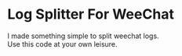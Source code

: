 # Log Splitter For WeeChat
I made something simple to split weechat logs.  
Use this code at your own leisure.  
